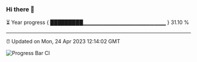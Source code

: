 ### Hi there 👋

⏳ Year progress { █████████▁▁▁▁▁▁▁▁▁▁▁▁▁▁▁▁▁▁▁▁▁ } 31.10 %

---

⏰ Updated on Mon, 24 Apr 2023 12:14:02 GMT

![Progress Bar CI](https://github.com/Shyam-Makwana/GitHub-Actions-Demo/workflows/Progress%20Bar%20CI/badge.svg)
